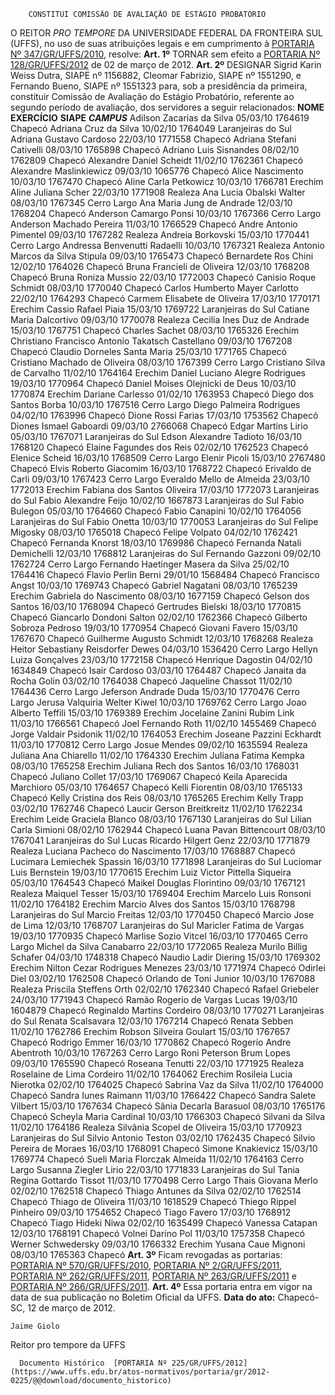         CONSTITUI COMISSÃO DE AVALIAÇÃO DE ESTÁGIO PROBATÓRIO  

 O REITOR *PRO TEMPORE*  DA UNIVERSIDADE FEDERAL DA FRONTEIRA SUL (UFFS), no uso de suas atribuições legais e em cumprimento à [PORTARIA Nº 347/GR/UFFS/2010](https://www.uffs.edu.br/atos-normativos/portaria/gr/2010-0347), resolve:   **Art. 1º**  TORNAR sem efeito a [PORTARIA Nº 128/GR/UFFS/2012](https://www.uffs.edu.br/atos-normativos/portaria/gr/2012-0128) de 02 de março de 2012.   **Art. 2º**  DESIGNAR Sigrid Karin Weiss Dutra, SIAPE nº 1156882, Cleomar Fabrizio, SIAPE nº 1551290, e Fernando Bueno, SIAPE nº 1551323 para, sob a presidência da primeira, constituir Comissão de Avaliação do Estágio Probatório, referente ao segundo período de avaliação, dos servidores a seguir relacionados:     **NOME**    **EXERCÍCIO**    **SIAPE**     ***CAMPUS***      Adilson Zacarias da Silva   05/03/10   1764619   Chapecó     Adriana Cruz da Silva   10/02/10   1764049   Laranjeiras do Sul     Adriana Gustavo Cardoso   22/03/10   1771558   Chapecó     Adriana Stefani Cativelli   08/03/10   1765898   Chapecó     Adriano Luis Sisnandes   08/02/10   1762809   Chapecó     Alexandre Daniel Scheidt   11/02/10   1762361   Chapecó     Alexandre Maslinkiewicz   09/03/10   1065776   Chapecó     Alice Nascimento   10/03/10   1767470   Chapecó     Aline Carla Petkowicz   10/03/10   1766781   Erechim     Aline Juliana Scher   22/03/10   1771908   Realeza     Ana Lucia Obalski Walter   08/03/10   1767345   Cerro Largo     Ana Maria Jung de Andrade   12/03/10   1768204   Chapecó     Anderson Camargo Ponsi   10/03/10   1767366   Cerro Largo     Anderson Machado Pereira   11/03/10   1766529   Chapecó     Andre Antonio Pimentel   09/03/10   1767282   Realeza     Andreia Borkovski   15/03/10   1770441   Cerro Largo     Andressa Benvenutti Radaelli   10/03/10   1767321   Realeza     Antonio Marcos da Silva Stipula   09/03/10   1765473   Chapecó     Bernardete Ros Chini   12/02/10   1764026   Chapecó     Bruna Francieli de Oliveira   12/03/10   1768208   Chapecó     Bruna Roniza Mussio   22/03/10   1772003   Chapecó     Canisio Roque Schmidt   08/03/10   1770040   Chapecó     Carlos Humberto Mayer Carlotto   22/02/10   1764293   Chapecó     Carmem Elisabete de Oliveira   17/03/10   1770171   Erechim     Cassio Rafael Piaia   15/03/10   1769722   Laranjeiras do Sul     Catiane Maria Dalcortivo   09/03/10   1770078   Realeza     Cecilia Ines Duz de Andrade   15/03/10   1767751   Chapecó     Charles Sachet   08/03/10   1765326   Erechim     Christiano Francisco Antonio Takatsch Castellano   09/03/10   1767208   Chapecó     Claudio Dorneles Santa Maria   25/03/10   1771765   Chapecó     Cristiano Machado de Oliveira   08/03/10   1767399   Cerro Largo     Cristiano Silva de Carvalho   11/02/10   1764164   Erechim     Daniel Luciano Alegre Rodrigues   19/03/10   1770964   Chapecó     Daniel Moises Olejnicki de Deus   10/03/10   1770874   Erechim     Dariane Carlesso   01/02/10   1763953   Chapecó     Diego dos Santos Borba   10/03/10   1767516   Cerro Largo     Diego Palmeira Rodrigues   04/02/10   1763996   Chapecó     Dione Rossi Farias   17/03/10   1753562   Chapecó     Diones Ismael Gaboardi   09/03/10   2766068   Chapecó     Edgar Martins Lirio   05/03/10   1767071   Laranjeiras do Sul     Edson Alexandre Tadioto   16/03/10   1768120   Chapecó     Elaine Fagundes dos Reis   02/02/10   1762523   Chapecó     Elenice Scheid   16/03/10   1768509   Cerro Largo     Elenir Picoli   15/03/10   2767480   Chapecó     Elvis Roberto Giacomim   16/03/10   1768722   Chapecó     Erivaldo de Carli   09/03/10   1767423   Cerro Largo     Everaldo Mello de Almeida   23/03/10   1772013   Erechim     Fabiana dos Santos Oliveira   17/03/10   1772073   Laranjeiras do Sul     Fabio Alexandre Feijo   10/02/10   1667873   Laranjeiras do Sul     Fabio Bulegon   05/03/10   1764660   Chapecó     Fabio Canapini   10/02/10   1764056   Laranjeiras do Sul     Fabio Onetta   10/03/10   1770053   Laranjeiras do Sul     Felipe Migosky   08/03/10   1765018   Chapecó     Felipe Volpato   04/02/10   1762421   Chapecó     Fernanda Knorst   18/03/10   1769986   Chapecó     Fernanda Natali Demichelli   12/03/10   1768812   Laranjeiras do Sul     Fernando Gazzoni   09/02/10   1762724   Cerro Largo     Fernando Haetinger Masera da Silva   25/02/10   1764416   Chapecó     Flavio Perlin Berni   29/01/10   1568484   Chapecó     Francisco Angst   10/03/10   1769743   Chapecó     Gabriel Nagatani   08/03/10   1765239   Erechim     Gabriela do Nascimento   08/03/10   1677159   Chapecó     Gelson dos Santos   16/03/10   1768094   Chapecó     Gertrudes Bielski   18/03/10   1770815   Chapecó     Giancarlo Dondoni Salton   02/02/10   1762366   Chapecó     Gilberto Sobroza Pedroso   19/03/10   1770954   Chapecó     Giovani Favero   15/03/10   1767670   Chapecó     Guilherme Augusto Schmidt   12/03/10   1768268   Realeza     Heitor Sebastiany Reisdorfer Dewes   04/03/10   1536420   Cerro Largo     Hellyn Luiza Gonçalves   23/03/10   1772158   Chapecó     Henrique Dagostin   04/02/10   1634849   Chapecó     Isair Cardoso   03/03/10   1764487   Chapecó     Janaita da Rocha Golin   03/02/10   1764038   Chapecó     Jaqueline Chassot   11/02/10   1764436   Cerro Largo     Jeferson Andrade Duda   15/03/10   1770476   Cerro Largo     Jerusa Valquiria Welter Kiwel   10/03/10   1769762   Cerro Largo     Joao Alberto Teffili   15/03/10   1769389   Erechim     Jocelaine Zanini Rubim Link   11/03/10   1766561   Chapecó     Joel Fernando Roth   11/02/10   1455469   Chapecó     Jorge Valdair Psidonik   11/02/10   1764053   Erechim     Joseane Pazzini Eckhardt   11/03/10   1770812   Cerro Largo     Josue Mendes   09/02/10   1635594   Realeza     Juliana Ana Chiarello   11/02/10   1764330   Erechim     Juliana Fatima Kempka   08/03/10   1765258   Erechim     Juliana Rech dos Santos   16/03/10   1768031   Chapecó     Juliano Collet   17/03/10   1769067   Chapecó     Keila Aparecida Marchioro   05/03/10   1764657   Chapecó     Kelli Fiorentin   08/03/10   1765133   Chapecó     Kelly Cristina dos Reis   08/03/10   1765265   Erechim     Kelly Trapp   03/02/10   1762746   Chapecó     Laucir Gerson Breitkreitz   11/02/10   1762234   Erechim     Leide Graciela Blanco   08/03/10   1767130   Laranjeiras do Sul     Lilian Carla Simioni   08/02/10   1762944   Chapecó     Luana Pavan Bittencourt   08/03/10   1767041   Laranjeiras do Sul     Lucas Ricardo Hilgert Genz   22/03/10   1771879   Realeza     Luciana Pacheco do Nascimento   17/03/10   1768887   Chapecó     Lucimara Lemiechek Spassin   16/03/10   1771898   Laranjeiras do Sul     Luciomar Luis Bernstein   19/03/10   1770615   Erechim     Luiz Victor Pittella Siqueira   05/03/10   1764543   Chapecó     Maikel Douglas Florintino   09/03/10   1767121   Realeza     Maiquel Tesser   15/03/10   1769404   Erechim     Marcelo Luis Ronsoni   11/02/10   1764182   Erechim     Marcio Alves dos Santos   15/03/10   1768798   Laranjeiras do Sul     Marcio Freitas   12/03/10   1770450   Chapecó     Marcio Jose de Lima   12/03/10   1768707   Laranjeiras do Sul     Maricler Fatima de Vargas   19/03/10   1770935   Chapecó     Marlise Sozio Vitcel   16/03/10   1770465   Cerro Largo     Michel da Silva Canabarro   22/03/10   1772065   Realeza     Murilo Billig Schafer   04/03/10   1748318   Chapecó     Naudio Ladir Diering   15/03/10   1769302   Erechim     Nilton Cezar Rodrigues Menezes   23/03/10   1771974   Chapecó     Odirlei Diel   03/02/10   1762508   Chapecó     Orlando de Toni Junior   10/03/10   1767088   Realeza     Priscila Steffens Orth   02/02/10   1762340   Chapecó     Rafael Griebeler   24/03/10   1771943   Chapecó     Ramão Rogerio de Vargas Lucas   19/03/10   1604879   Chapecó     Reginaldo Martins Cordeiro   08/03/10   1770271   Laranjeiras do Sul     Renata Scalsavara   12/03/10   1767214   Chapecó     Renata Sebben   11/02/10   1762786   Erechim     Robson Silveira Goulart   15/03/10   1767657   Chapecó     Rodrigo Emmer   16/03/10   1770862   Chapecó     Rogerio Andre Abentroth   10/03/10   1767263   Cerro Largo     Roni Peterson Brum Lopes   09/03/10   1765590   Chapecó     Roseana Tenutti   22/03/10   1771925   Realeza     Roselaine de Lima Cordeiro   11/02/10   1764062   Erechim     Rosileia Lucia Nierotka   02/02/10   1764025   Chapecó     Sabrina Vaz da Silva   11/02/10   1764000   Chapecó     Sandra Iunes Raimann   11/03/10   1766422   Chapecó     Sandra Salete Vilbert   15/03/10   1767634   Chapecó     Sânia Decarla Barasuol   08/03/10   1765176   Chapecó     Scheyla Maria Cardinal   10/03/10   1766303   Chapecó     Silvani da Silva   11/02/10   1764186   Realeza     Silvânia Scopel de Oliveira   15/03/10   1770923   Laranjeiras do Sul     Silvio Antonio Teston   03/02/10   1762435   Chapecó     Silvio Pereira de Moraes   16/03/10   1768091   Chapecó     Simone Knakievicz   15/03/10   1769774   Chapecó     Sueli Maria Florczak Almeida   11/02/10   1764163   Cerro Largo     Susanna Ziegler Lirio   22/03/10   1771833   Laranjeiras do Sul     Tania Regina Gottardo Tissot   11/03/10   1770498   Cerro Largo     Thais Giovana Merlo   02/02/10   1762518   Chapecó     Thiago Antunes da Silva   02/02/10   1762514   Chapecó     Thiago de Oliveira   11/03/10   1618529   Chapecó     Thiego Rippel Pinheiro   09/03/10   1754652   Chapecó     Tiago Favero   17/03/10   1768912   Chapecó     Tiago Hideki Niwa   02/02/10   1635499   Chapecó     Vanessa Catapan   12/03/10   1768191   Chapecó     Volnei Darino Pol   11/03/10   1757358   Chapecó     Werner Schwedersky   09/03/10   1766332   Erechim     Yusana Caue Mignoni   08/03/10   1765363   Chapecó       **Art. 3º**  Ficam revogadas as portarias: [PORTARIA Nº 570/GR/UFFS/2010](https://www.uffs.edu.br/atos-normativos/portaria/gr/2010-0570), [PORTARIA Nº 2/GR/UFFS/2011](https://www.uffs.edu.br/atos-normativos/portaria/gr/2011-0002), [PORTARIA Nº 262/GR/UFFS/2011](https://www.uffs.edu.br/atos-normativos/portaria/gr/2011-0262), [PORTARIA Nº 263/GR/UFFS/2011](https://www.uffs.edu.br/atos-normativos/portaria/gr/2011-0263) e [PORTARIA Nº 266/GR/UFFS/2011](https://www.uffs.edu.br/atos-normativos/portaria/gr/2011-0266).   **Art. 4º**  Essa portaria entra em vigor na data de sua publicação no Boletim Oficial da UFFS.        **Data do ato:** Chapecó-SC, 12 de março de 2012.   
 

    Jaime Giolo   
 Reitor pro tempore da UFFS 

      Documento Histórico  [PORTARIA Nº 225/GR/UFFS/2012](https://www.uffs.edu.br/atos-normativos/portaria/gr/2012-0225/@@download/documento_historico)     
      